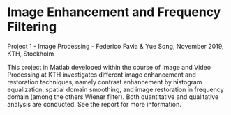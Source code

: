 # Image Enhancement and Frequency Filtering

Project 1 - Image Processing - Federico Favia & Yue Song, November 2019, KTH, Stockholm

This project in Matlab developed within the course of Image and Video Processing at KTH investigates different image enhancement and restoration techniques, namely contrast enhancement by histogram equalization, spatial domain smoothing, and image restoration in frequency domain (among the others Wiener filter). Both quantitative and qualitative analysis are conducted. See the report for more information.

